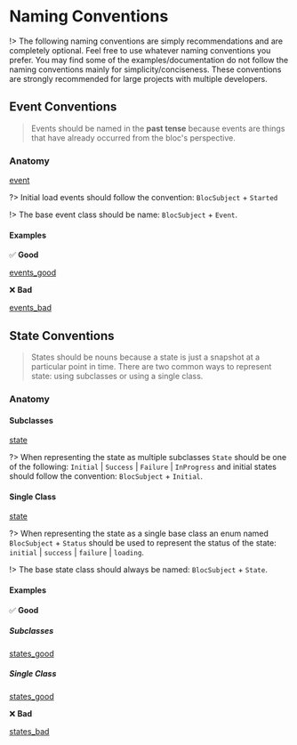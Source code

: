 # Naming Conventions

!> The following naming conventions are simply recommendations and are completely optional. Feel free to use whatever naming conventions you prefer. You may find some of the examples/documentation do not follow the naming conventions mainly for simplicity/conciseness. These conventions are strongly recommended for large projects with multiple developers.

## Event Conventions

> Events should be named in the **past tense** because events are things that have already occurred from the bloc's perspective.

### Anatomy

[event](_snippets/bloc_naming_conventions/event_anatomy.md ':include')

?> Initial load events should follow the convention: `BlocSubject` + `Started`

!> The base event class should be name: `BlocSubject` + `Event`.

#### Examples

✅ **Good**

[events_good](_snippets/bloc_naming_conventions/event_examples_good.md ':include')

❌ **Bad**

[events_bad](_snippets/bloc_naming_conventions/event_examples_bad.md ':include')

## State Conventions

> States should be nouns because a state is just a snapshot at a particular point in time. There are two common ways to represent state: using subclasses or using a single class.

### Anatomy

#### Subclasses

[state](_snippets/bloc_naming_conventions/state_anatomy.md ':include')

?> When representing the state as multiple subclasses `State` should be one of the following: `Initial` | `Success` | `Failure` | `InProgress` and
initial states should follow the convention: `BlocSubject` + `Initial`.

#### Single Class

[state](_snippets/bloc_naming_conventions/single_state_anatomy.md ':include')

?> When representing the state as a single base class an enum named `BlocSubject` + `Status` should be used to represent the status of the state: `initial` | `success` | `failure` | `loading`.

!> The base state class should always be named: `BlocSubject` + `State`.

#### Examples

✅ **Good**

##### Subclasses

[states_good](_snippets/bloc_naming_conventions/state_examples_good.md ':include')

##### Single Class

[states_good](_snippets/bloc_naming_conventions/single_state_examples_good.md ':include')

❌ **Bad**

[states_bad](_snippets/bloc_naming_conventions/state_examples_bad.md ':include')
